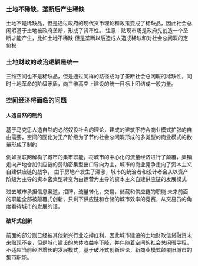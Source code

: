 ### 土地不稀缺，垄断后产生稀缺

土地不是稀缺品，但是通过政府的现代货币理论和政策变成了稀缺品，因此社会总闲暇基于土地被政府垄断，形成了货币性。
注意：贴现市场是政府先创造一个垄断才能产生，比如土地不稀缺 但是垄断以后造成人造成稀缺和对社会总闲暇的定价权

### 土地财政的政治逻辑是统一
                                
三维空间也不是稀缺品，但是通过同样的路径成为了垄断社会总闲暇的稀缺性，同时土地革命的阶级矛盾，向三维高空上建设的统一目标上团结成一股力量。

### 空间经济将面临的问题

#### 人造自然的制约
                            
基于马克思人造自然的必然奴役社会的理论，建成的建筑不符合商业模式扩张的自由需要，空间的固化对无产阶级为了节约社会总闲暇形成的多类型的商业模式的数量形成了制约

例如互联网解构了城市的集市职能，将城市的中心化的流量经济进行了颠覆，集镇走向产地仓加供应链的劳动密集型出口导向为主，城市的商业竞争走向了资本主义自建供应链的战争，
由于房地产发生了滞涨，城市的统治者和设计者会从以资产阶级为主导的资本密集型转变为由运营为主导的资本主义自建供应链的发展模式

过去城市承担信息渠道，招牌，流量转化，交易，储藏和供应链的职能
未来前面的职能全部被颠覆式创新，只剩下供应链和仓储的城市效率的竞赛，从交易员的角度看待城市的发展的话，

#### 破坏式创新

前面的部分则已经被其他新兴行业吃掉红利，因此城市建设的土地财政信贷融资未来贴现不变，但是城市建设的总体收益率下降，并伴随着空间的社会总闲暇寻租，不适应当前经济增长的发展模式，基于破坏式创新理论，新商业模式颠覆旧城市的集市职能。

